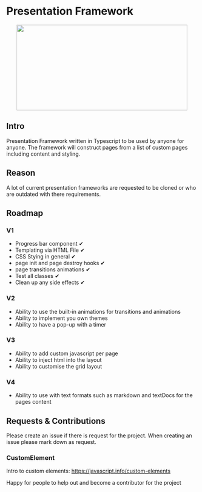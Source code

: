 # Presentation Framework


<p align="center">
 <a href="https://www.buymeacoffee.com/elliotevans">
   <img width="450" height="225" src="https://i.imgur.com/urT5zdX.png">
 </a>
</p>


## Intro
Presentation Framework written in Typescript to be used by anyone for anyone.
The framework will construct pages from a list of custom pages including content and styling.

## Reason
A lot of current presentation frameworks are requested to be cloned or who are outdated with there requirements.
 

## Roadmap

### V1
- Progress bar component ✔
- Templating via HTML File ✔
- CSS Stying in general ✔
- page init and page destroy hooks ✔
- page transitions animations ✔
- Test all classes ✔
- Clean up any side effects ✔

### V2
- Ability to use the built-in animations for transitions and animations
- Ability to implement you own themes
- Ability to have a pop-up with a timer

### V3
- Ability to add custom javascript per page
- Ability to inject html into the layout
- Ability to customise the grid layout

### V4
- Ability to use with text formats such as markdown and textDocs for the pages content

## Requests & Contributions
Please create an issue if there is request for the project. When creating an issue please mark down as request.

### CustomElement
Intro to custom elements: https://javascript.info/custom-elements

Happy for people to help out and become a contributor for the project

